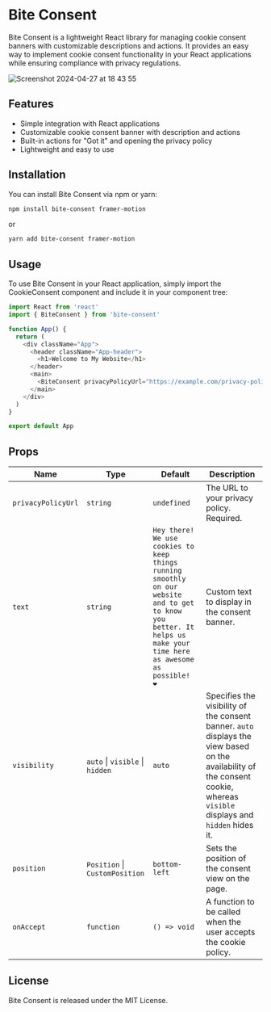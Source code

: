 # Bite Consent

Bite Consent is a lightweight React library for managing cookie consent banners with customizable descriptions and actions. It provides an easy way to implement cookie consent functionality in your React applications while ensuring compliance with privacy regulations.

![Screenshot 2024-04-27 at 18 43 55](https://github.com/Seishin/bite-consent/assets/324076/a4df7470-86b4-49a8-89be-73549c410695)

## Features

- Simple integration with React applications
- Customizable cookie consent banner with description and actions
- Built-in actions for "Got it" and opening the privacy policy
- Lightweight and easy to use

## Installation

You can install Bite Consent via npm or yarn:

```bash
npm install bite-consent framer-motion
```

or

```bash
yarn add bite-consent framer-motion
```

## Usage

To use Bite Consent in your React application, simply import the CookieConsent component and include it in your component tree:

```js
import React from 'react'
import { BiteConsent } from 'bite-consent'

function App() {
  return (
    <div className="App">
      <header className="App-header">
        <h1>Welcome to My Website</h1>
      </header>
      <main>
        <BiteConsent privacyPolicyUrl="https://example.com/privacy-policy" />
      </main>
    </div>
  )
}

export default App
```

## Props

| Name               | Type                            | Default                                                                                                                                                              | Description                                                                                                                                                                 |
| ------------------ | ------------------------------- | -------------------------------------------------------------------------------------------------------------------------------------------------------------------- | --------------------------------------------------------------------------------------------------------------------------------------------------------------------------- |
| `privacyPolicyUrl` | `string`                        | `undefined`                                                                                                                                                          | The URL to your privacy policy. Required.                                                                                                                                   |
| `text`             | `string`                        | `Hey there! We use cookies to keep things running smoothly on our website and to get to know you better. It helps us make your time here as awesome as possible! ❤️` | Custom text to display in the consent banner.                                                                                                                               |
| `visibility`       | `auto` \| `visible` \| `hidden` | `auto`                                                                                                                                                               | Specifies the visibility of the consent banner. `auto` displays the view based on the availability of the consent cookie, whereas `visible` displays and `hidden` hides it. |
| `position`         | `Position` \| `CustomPosition`  | `bottom-left`                                                                                                                                                        | Sets the position of the consent view on the page.                                                                                                                          |
| `onAccept`         | `function`                      | `() => void`                                                                                                                                                         | A function to be called when the user accepts the cookie policy.                                                                                                            |

## License

Bite Consent is released under the MIT License.
